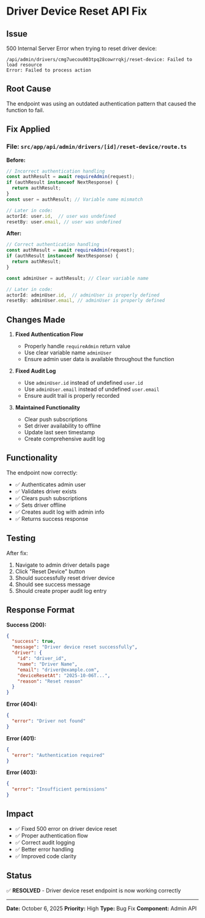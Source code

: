 # Driver Device Reset API Fix

## Issue
500 Internal Server Error when trying to reset driver device:
```
/api/admin/drivers/cmg7uecou003tpq28cowrrqkj/reset-device: Failed to load resource
Error: Failed to process action
```

## Root Cause
The endpoint was using an outdated authentication pattern that caused the function to fail.

## Fix Applied

### File: `src/app/api/admin/drivers/[id]/reset-device/route.ts`

**Before:**
```typescript
// Incorrect authentication handling
const authResult = await requireAdmin(request);
if (authResult instanceof NextResponse) {
  return authResult;
}
const user = authResult; // Variable name mismatch

// Later in code:
actorId: user.id,  // user was undefined
resetBy: user.email, // user was undefined
```

**After:**
```typescript
// Correct authentication handling
const authResult = await requireAdmin(request);
if (authResult instanceof NextResponse) {
  return authResult;
}

const adminUser = authResult; // Clear variable name

// Later in code:
actorId: adminUser.id,  // adminUser is properly defined
resetBy: adminUser.email, // adminUser is properly defined
```

## Changes Made

1. **Fixed Authentication Flow**
   - Properly handle `requireAdmin` return value
   - Use clear variable name `adminUser`
   - Ensure admin user data is available throughout the function

2. **Fixed Audit Log**
   - Use `adminUser.id` instead of undefined `user.id`
   - Use `adminUser.email` instead of undefined `user.email`
   - Ensure audit trail is properly recorded

3. **Maintained Functionality**
   - Clear push subscriptions
   - Set driver availability to offline
   - Update last seen timestamp
   - Create comprehensive audit log

## Functionality

The endpoint now correctly:
- ✅ Authenticates admin user
- ✅ Validates driver exists
- ✅ Clears push subscriptions
- ✅ Sets driver offline
- ✅ Creates audit log with admin info
- ✅ Returns success response

## Testing

After fix:
1. Navigate to admin driver details page
2. Click "Reset Device" button
3. Should successfully reset driver device
4. Should see success message
5. Should create proper audit log entry

## Response Format

**Success (200):**
```json
{
  "success": true,
  "message": "Driver device reset successfully",
  "driver": {
    "id": "driver_id",
    "name": "Driver Name",
    "email": "driver@example.com",
    "deviceResetAt": "2025-10-06T...",
    "reason": "Reset reason"
  }
}
```

**Error (404):**
```json
{
  "error": "Driver not found"
}
```

**Error (401):**
```json
{
  "error": "Authentication required"
}
```

**Error (403):**
```json
{
  "error": "Insufficient permissions"
}
```

## Impact

- ✅ Fixed 500 error on driver device reset
- ✅ Proper authentication flow
- ✅ Correct audit logging
- ✅ Better error handling
- ✅ Improved code clarity

## Status

✅ **RESOLVED** - Driver device reset endpoint is now working correctly

---

**Date:** October 6, 2025
**Priority:** High
**Type:** Bug Fix
**Component:** Admin API
